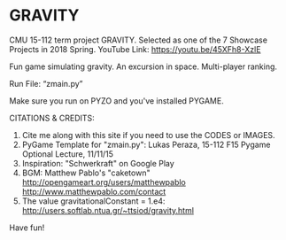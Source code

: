 # GRAVITY
CMU 15-112 term project GRAVITY. Selected as one of the 7 Showcase Projects in 2018 Spring. 
YouTube Link: https://youtu.be/45XFh8-XzlE

Fun game simulating gravity. An excursion in space. Multi-player ranking.

Run File: “zmain.py” 

Make sure you run on PYZO and you've installed PYGAME. 

CITATIONS & CREDITS:
1. Cite me along with this site if you need to use the CODES or IMAGES.
2. PyGame Template for "zmain.py": Lukas Peraza, 15-112 F15 Pygame Optional Lecture, 11/11/15
3. Inspiration: "Schwerkraft" on Google Play
4. BGM: Matthew Pablo's "caketown" http://opengameart.org/users/matthewpablo http://www.matthewpablo.com/contact
5. The value gravitationalConstant = 1.e4: http://users.softlab.ntua.gr/~ttsiod/gravity.html
  
Have fun!

